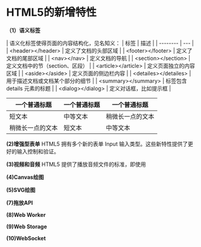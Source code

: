 # HTML5的新增特性

**（1）语义标签**

  | 语义化标签使得页面的内容结构化，见名知义：
  | 标签                                | 描述 |
  | --------                           | --- |
  | &lt;header&gt;&lt;/header&gt;      | 定义了文档的头部区域 |
  | &lt;footer&gt;&lt;/footer&gt;      | 定义了文档的尾部区域 |
  | &lt;nav&gt;&lt;/nav&gt;	           | 定义文档的导航 |
  | &lt;section&gt;&lt;/section&gt;	   | 定义文档中的节（section、区段） |
  | &lt;article&gt;&lt;/article&gt;	   | 定义页面独立的内容区域 |
  | &lt;aside&gt;&lt;/aside&gt;        | 定义页面的侧边栏内容 |
  | &lt;detailes&gt;&lt;/detailes&gt;	 | 用于描述文档或文档某个部分的细节 |
  | &lt;summary&gt;&lt;/summary&gt;    | 标签包含 details 元素的标题 |
  | &lt;dialog&gt;&lt;/dialog&gt;      |	定义对话框，比如提示框 |
  
  | 一个普通标题 | 一个普通标题 | 一个普通标题 |
  | ------ | ------ | ------ |
  | 短文本 | 中等文本 | 稍微长一点的文本 |
  | 稍微长一点的文本 | 短文本 | 中等文本 |
  
  
  
**(2)增强型表单**
  HTML5 拥有多个新的表单 Input 输入类型。这些新特性提供了更好的输入控制和验证。
  
**(3)视频和音频**
  HTML5 提供了播放音频文件的标准，即使用 <audio> 元素
  HTML5 规定了一种通过 video 元素来包含视频的标准方法。
  
**(4)Canvas绘图**


**(5)SVG绘图**

**(7)拖放API**

**(8)Web Worker**

**(9)Web Storage**

**(10)WebSocket**

